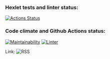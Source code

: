### Hexlet tests and linter status:
[![Actions Status](https://github.com/Vla2d/frontend-project-lvl3/workflows/hexlet-check/badge.svg)](https://github.com/Vla2d/frontend-project-lvl3/actions)

### Code climate and Github Actions status:

[![Maintainability](https://api.codeclimate.com/v1/badges/a99a88d28ad37a79dbf6/maintainability)](https://codeclimate.com/github/Vla2d/frontend-project-lvl3/maintainability)
[![Linter](https://github.com/Vla2d/frontend-project-lvl3/actions/workflows/nodejs.yml/badge.svg)](https://github.com/Vla2d/frontend-project-lvl3/actions)

Link: ![RSS](https://frontend-project-lvl3-git-main-vla2d.vercel.app/)
